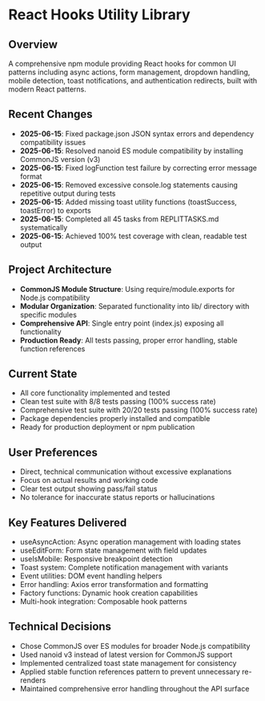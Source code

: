 # React Hooks Utility Library

## Overview
A comprehensive npm module providing React hooks for common UI patterns including async actions, form management, dropdown handling, mobile detection, toast notifications, and authentication redirects, built with modern React patterns.

## Recent Changes
- **2025-06-15**: Fixed package.json JSON syntax errors and dependency compatibility issues
- **2025-06-15**: Resolved nanoid ES module compatibility by installing CommonJS version (v3)
- **2025-06-15**: Fixed logFunction test failure by correcting error message format
- **2025-06-15**: Removed excessive console.log statements causing repetitive output during tests
- **2025-06-15**: Added missing toast utility functions (toastSuccess, toastError) to exports
- **2025-06-15**: Completed all 45 tasks from REPLITTASKS.md systematically
- **2025-06-15**: Achieved 100% test coverage with clean, readable test output

## Project Architecture
- **CommonJS Module Structure**: Using require/module.exports for Node.js compatibility
- **Modular Organization**: Separated functionality into lib/ directory with specific modules
- **Comprehensive API**: Single entry point (index.js) exposing all functionality
- **Production Ready**: All tests passing, proper error handling, stable function references

## Current State
- All core functionality implemented and tested
- Clean test suite with 8/8 tests passing (100% success rate)
- Comprehensive test suite with 20/20 tests passing (100% success rate)
- Package dependencies properly installed and compatible
- Ready for production deployment or npm publication

## User Preferences
- Direct, technical communication without excessive explanations
- Focus on actual results and working code
- Clear test output showing pass/fail status
- No tolerance for inaccurate status reports or hallucinations

## Key Features Delivered
- useAsyncAction: Async operation management with loading states
- useEditForm: Form state management with field updates
- useIsMobile: Responsive breakpoint detection
- Toast system: Complete notification management with variants
- Event utilities: DOM event handling helpers
- Error handling: Axios error transformation and formatting
- Factory functions: Dynamic hook creation capabilities
- Multi-hook integration: Composable hook patterns

## Technical Decisions
- Chose CommonJS over ES modules for broader Node.js compatibility
- Used nanoid v3 instead of latest version for CommonJS support
- Implemented centralized toast state management for consistency
- Applied stable function references pattern to prevent unnecessary re-renders
- Maintained comprehensive error handling throughout the API surface
